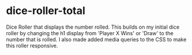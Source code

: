 # dice-roller-total
Dice Roller that displays the number rolled.
This builds on my initial dice roller by changing the h1 display from 'Player X Wins' or 'Draw' to the number that is rolled. 
I also made added media queries to the CSS to make this roller responsive.
